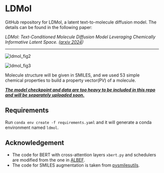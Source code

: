 # LDMol

GitHub repository for LDMol, a latent text-to-molecule diffusion model.
The details can be found in the following paper: 

*LDMol: Text-Conditioned Molecule Diffusion Model Leveraging Chemically Informative Latent Space. ([arxiv 2024](https://arxiv.org/abs/2405.17829))*


***

![ldmol_fig2](https://github.com/jinhojsk515/LDMol/assets/59189526/1a172fed-39ab-44a6-848b-1740c7b37df4)

![ldmol_fig3](https://github.com/jinhojsk515/LDMol/assets/59189526/8e590298-eb8a-4c38-bf84-22bcc0208ac4)

Molecule structure will be given in SMILES, and we used 53 simple chemical properties to build a property vector(PV) of a molecule.

***<ins>The model checkpoint and data are too heavy to be included in this repo and will be separately uploaded soon.<ins>***


## Requirements
Run `conda env create -f requirements.yaml` and it will generate a conda environment named `ldmol`.



## Acknowledgement
* The code for BERT with cross-attention layers `xbert.py` and schedulers are modified from the one in [ALBEF](https://github.com/salesforce/ALBEF).
* The code for SMILES augmentation is taken from [pysmilesutils](https://github.com/MolecularAI/pysmilesutils).
